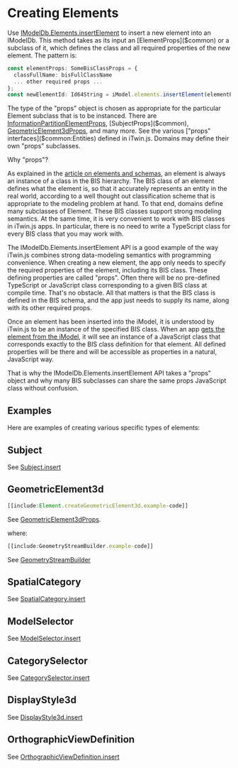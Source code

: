 # Creating Elements

Use [IModelDb.Elements.insertElement]($backend) to insert a new element into an IModelDb. This method takes as its input an [ElementProps]($common) or a subclass of it, which defines the class and all required properties of the new element. The pattern is:

```ts
const elementProps: SomeBisClassProps = {
  classFullName: bisFullClassName
  ... other required props ...
};
const newElementId: Id64String = iModel.elements.insertElement(elementProps);
```

The type of the "props" object is chosen as appropriate for the particular Element subclass that is to be instanced. There are [InformationPartitionElementProps]($common), [SubjectProps]($common), [GeometricElement3dProps]($common), and many more. See the various ["props" interfaces]($common:Entities) defined in iTwin.js. Domains may define their own "props" subclasses.

Why "props"?

As explained in the [article on elements and schemas](./SchemasAndElementsInTypeScript.md), an element is always an instance of a class in the BIS hierarchy. The BIS class of an element defines what the element is, so that it accurately represents an entity in the real world, according to a well thought out classification scheme that is appropriate to the modeling problem at hand. To that end, domains define many subclasses of Element. These BIS classes support strong modeling semantics. At the same time, it is very convenient to work with BIS classes in iTwin.js apps. In particular, there is no need to write a TypeScript class for every BIS class that you may work with.

The IModelDb.Elements.insertElement API is a good example of the way iTwin.js combines strong data-modeling semantics with programming convenience. When creating a new element, the app only needs to specify the required properties of the element, including its BIS class. These defining properties are called "props". Often there will be no pre-defined TypeScript or JavaScript class corresponding to a given BIS class at compile time. That's no obstacle. All that matters is that the BIS class is defined in the BIS schema, and the app just needs to supply its name, along with its other required props.

Once an element has been inserted into the iModel, it is understood by iTwin.js to be an instance of the specified BIS class. When an app [gets the element from the iModel](./AccessElements.md), it will see an instance of a JavaScript class that corresponds exactly to the BIS class definition for that element. All defined properties will be there and will be accessible as properties in a natural, JavaScript way.

That is why the IModelDb.Elements.insertElement API takes a "props" object and why many BIS subclasses can share the same props JavaScript class without confusion.

## Examples

Here are examples of creating various specific types of elements:

## Subject

See [Subject.insert]($backend)

## GeometricElement3d

```ts
[[include:Element.createGeometricElement3d.example-code]]
```

See [GeometricElement3dProps]($common).

where:

```ts
[[include:GeometryStreamBuilder.example-code]]
```

See [GeometryStreamBuilder]($common)

## SpatialCategory

See [SpatialCategory.insert]($backend)

## ModelSelector

See [ModelSelector.insert]($backend)

## CategorySelector

See [CategorySelector.insert]($backend)

## DisplayStyle3d

See [DisplayStyle3d.insert]($backend)

## OrthographicViewDefinition

See [OrthographicViewDefinition.insert]($backend)
